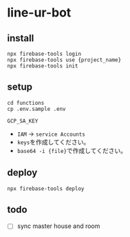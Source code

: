 # line-ur-bot

## install
```
npx firebase-tools login
npx firebase-tools use {project_name}
npx firebase-tools init
```

## setup
```
cd functions
cp .env.sample .env
```

`GCP_SA_KEY`
- `IAM` -> `service Accounts`
- `keys`を作成してください。
- `base64 -i {file}`で作成してください。

## deploy
```
npx firebase-tools deploy
```

## todo
- [ ] sync master house and room
